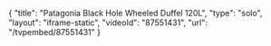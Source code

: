 {
    "title": "Patagonia Black Hole Wheeled Duffel 120L",
    "type": "solo",
    "layout": "iframe-static",
    "videoId": "87551431",
    "url": "\/tvpembed\/87551431"
}